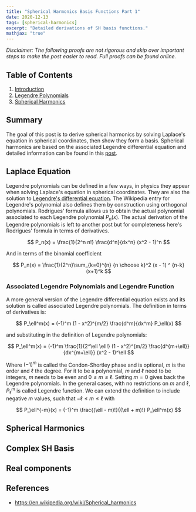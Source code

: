 ```yaml
---
title: "Spherical Harmonics Basis Functions Part 1"
date: 2020-12-13
tags: [spherical-harmonics]
excerpt: "Detailed derivations of SH basis functions."
mathjax: "true"
---
```


*Disclaimer: The following proofs are not rigorous and skip over important steps to make the post easier to read. Full proofs can be found online.*

## Table of Contents

1. [Introduction](#introduction)
2. [Legendre Polynomials](#legendre)
3. [Spherical Harmonics](#sh)

## Summary <a name="summary"></a>

The goal of this post is to derive spherical harmonics by solving Laplace's equation in spherical coordinates, then show they form a basis. Spherical harmonics are based on the associated Legendre differential equation and detailed information can be found in this [post](https://beatthezombie.github.io/legendre/).

## Laplace Equation <a name="laplace"></a>

Legendre polynomials can be defined in a few ways, in physics they appear when solving Laplace's equation in spherical coordinates. They are also the solution to [Legendre's differential equation](https://mathworld.wolfram.com/LegendreDifferentialEquation.html). The Wikipedia entry for Legendre's polynomial also defines them by construction using orthogonal polynomials. Rodrigues' formula allows us to obtain the actual polynomial associated to each Legendre polynomial $P_n(x)$. The actual derivation of the Legendre polynomials is left to another post but for completeness here's Rodrigues' formula in terms of derivatives. 

$$
P_n(x) = \frac{1}{2^n n!} \frac{d^n}{dx^n} (x^2 - 1)^n
$$

And in terms of the binomial coefficient

$$
P_n(x) = \frac{1}{2^n}\sum_{k=0}^{n} {n \choose k}^2 (x - 1) ^ {n-k} (x+1)^k
$$

### Associated Legendre Polynomials and Legendre Function

A more general version of the Legendre differential equation exists and its solution is called associated Legendre polynomials. The definition in terms of derivatives is:

$$
P_\ell^m(x) = (-1)^m  (1 - x^2)^{m/2}  \frac{d^m}{dx^m} P_\ell(x)
$$

and substituting in the definition of Legendre polynomials:

$$
P_\ell^m(x) = (-1)^m \frac{1}{2^\ell \ell!} (1 - x^2)^{m/2}  \frac{d^{m+\ell}}{dx^{m+\ell}} (x^2 - 1)^\ell
$$

Where $(-1)^m$ is called the Condon-Shortley phase and is optional, $m$ is the order and $\ell$ the degree. For it to be a polynomial, $m$ and $\ell$ need to be integers, $m$ needs to be even and $0 \leq m \leq \ell$. Setting $m=0$ gives back the Legendre polynomials. In the general cases, with no restrictions on $m$ and $\ell$, $P_\ell^m$ is called Legendre function. We can extend the definition to include negative $m$ values, such that $-\ell \leq m \leq \ell$ with

$$
P_\ell^{-m}(x) = (-1)^m \frac{(\ell - m)!}{(\ell + m)!} P_\ell^m(x)
$$





## Spherical Harmonics <a name="sh"></a>

## Complex SH Basis

## Real components


## References
- https://en.wikipedia.org/wiki/Spherical_harmonics
 

